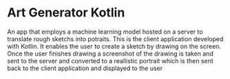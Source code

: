 # Art Generator Kotlin
An app that employs a machine learning model hosted on a server to translate rough sketchs into potraits.
This is the client application developed with Kotlin. It enables the user to create a sketch by drawing on the screen. Once the user finishes drawing a screenshot of the drawing is taken and sent to the server and converted to a reallistic portrait which is then sent back to the client application and displayed to the user



